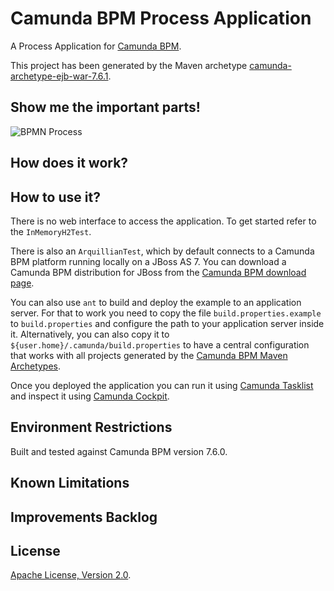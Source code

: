 # Camunda BPM Process Application
A Process Application for [Camunda BPM](http://docs.camunda.org).

This project has been generated by the Maven archetype
[camunda-archetype-ejb-war-7.6.1](http://docs.camunda.org/latest/guides/user-guide/#process-applications-maven-project-templates-archetypes).

## Show me the important parts!
![BPMN Process](src/main/resources/process.png)

## How does it work?

## How to use it?
There is no web interface to access the application.
To get started refer to the `InMemoryH2Test`.

There is also an `ArquillianTest`, which by default connects to a
Camunda BPM platform running locally on a JBoss AS 7.
You can download a Camunda BPM distribution for JBoss from the
[Camunda BPM download page](http://camunda.org/download/).

You can also use `ant` to build and deploy the example to an application server.
For that to work you need to copy the file `build.properties.example` to `build.properties`
and configure the path to your application server inside it.
Alternatively, you can also copy it to `${user.home}/.camunda/build.properties`
to have a central configuration that works with all projects generated by the
[Camunda BPM Maven Archetypes](http://docs.camunda.org/latest/guides/user-guide/#process-applications-maven-project-templates-archetypes).

Once you deployed the application you can run it using
[Camunda Tasklist](http://docs.camunda.org/latest/guides/user-guide/#tasklist)
and inspect it using
[Camunda Cockpit](http://docs.camunda.org/latest/guides/user-guide/#cockpit).

## Environment Restrictions
Built and tested against Camunda BPM version 7.6.0.

## Known Limitations

## Improvements Backlog

## License
[Apache License, Version 2.0](http://www.apache.org/licenses/LICENSE-2.0).

<!-- HTML snippet for index page
  <tr>
    <td><img src="snippets/twitterapi/src/main/resources/process.png" width="100"></td>
    <td><a href="snippets/twitterapi">Camunda BPM Process Application</a></td>
    <td>A Process Application for [Camunda BPM](http://docs.camunda.org).</td>
  </tr>
-->
<!-- Tweet
New @CamundaBPM example: Camunda BPM Process Application - A Process Application for [Camunda BPM](http://docs.camunda.org). https://github.com/camunda/camunda-consulting/tree/master/snippets/twitterapi
-->